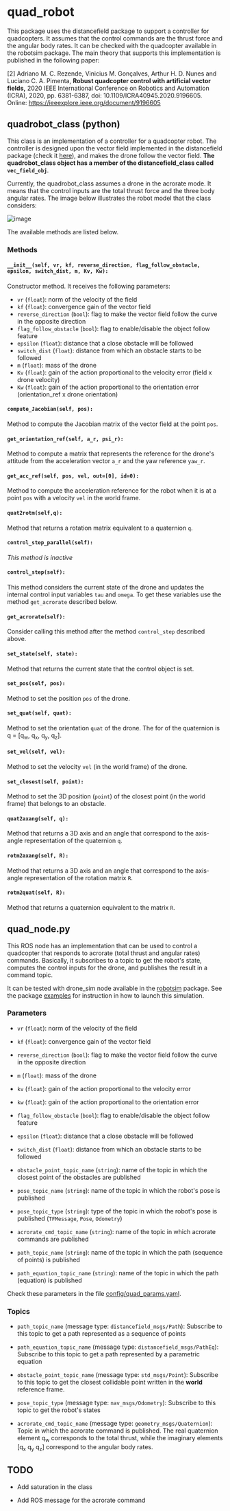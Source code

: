 # quad_robot


This package uses the distancefield package to support a controller for quadcopters. It assumes that the control commands are the thrust force and the angular body rates. It can be checked with the quadcopter available in the robotsim package. The main theory that supports this implementation is published in the following paper:

[2] Adriano M. C. Rezende, Vinicius M. Gonçalves, Arthur H. D. Nunes and Luciano C. A. Pimenta, **Robust quadcopter control with artificial vector fields,** 2020 IEEE International Conference on Robotics and Automation (ICRA), 2020, pp. 6381-6387, doi: 10.1109/ICRA40945.2020.9196605. Online: <https://ieeexplore.ieee.org/document/9196605>






## quadrobot_class (python)


This class is an implementation of a controller for a quadcopter robot. The controller is designed upon the vector field implemented in the distancefield package (check it [here](../distancefield)), and makes the drone follow the vector field. <strong>The quadrobot_class object has a member of the distancefield_class called `vec_field_obj`</strong>.

Currently, the quadrobot_class assumes a drone in the acrorate mode. It means that the control inputs are the total thrust force and the three body angular rates. The image below illustrates the robot model that the class considers:

![image](https://github.com/adrianomcr/vectorfield_stack/blob/main/quad_robot/images/acrorate.png)

The available methods are listed below.




### Methods



#### `__init__(self, vr, kf, reverse_direction, flag_follow_obstacle, epsilon, switch_dist, m, Kv, Kw):`

Constructor method. It receives the following parameters:

- `vr` (`float`): norm of the velocity of the field
- `kf` (`float`): convergence gain of the vector field
- `reverse_direction` (`bool`): flag to make the vector field follow the curve in the opposite direction
- `flag_follow_obstacle` (`bool`): flag to enable/disable the object follow feature
- `epsilon` (`float`): distance that a close obstacle will be followed
- `switch_dist` (`float`): distance from which an obstacle starts to be followed
- `m` (`float`): mass of the drone
- `Kv` (`float`): gain of the action proportional to the velocity error (field x drone velocity)
- `Kw` (`float`): gain of the action proportional to the orientation error (orientation_ref x drone orientation)





#### `compute_Jacobian(self, pos):`

Method to compute the Jacobian matrix of the vector field at the point `pos`.


#### `get_orientation_ref(self, a_r, psi_r):`

Method to compute a matrix that represents the reference for the drone's attitude from the acceleration vector `a_r` and the yaw reference `yaw_r`.


#### `get_acc_ref(self, pos, vel, out=[0], id=0):`

Method to compute the acceleration reference for the robot when it is at a point `pos` with a velocity `vel` in the world frame.


#### `quat2rotm(self,q):`

Method that returns a rotation matrix equivalent to a quaternion `q`.


#### `control_step_parallel(self):`

<em>This method is inactive</em>


#### `control_step(self):`

This method considers the current state of the drone and updates the internal control input variables `tau` and `omega`. To get these variables use the method `get_acrorate` described below.


#### `get_acrorate(self):`

Consider calling this method after the method `control_step` described above.


#### `set_state(self, state):`

Method that returns the current state that the control object is set.


#### `set_pos(self, pos):`

Method to set the position `pos` of the drone.


#### `set_quat(self, quat):`

Method to set the orientation `quat` of the drone. The for of the quaternion is q = [q<sub>w</sub>, q<sub>x</sub>, q<sub>y</sub>, q<sub>z</sub>].


#### `set_vel(self, vel):`

Method to set the velocity `vel` (in the world frame) of the drone.


#### `set_closest(self, point):`

Method to set the 3D position (`point`) of the closest point (in the world frame) that belongs to an obstacle.



#### `quat2axang(self, q):`

Method that returns a 3D axis and an angle that correspond to the axis-angle representation of the quaternion `q`.

#### `rotm2axang(self, R):`

Method that returns a 3D axis and an angle that correspond to the axis-angle representation of the rotation matrix `R`.


#### `rotm2quat(self, R):`

Method that returns a quaternion equivalent to the matrix `R`.












## quad_node.py

This ROS node has an implementation that can be used to control a quadcopter that responds to acrorate (total thrust and angular rates) commands. Basically, it subscribes to a topic to get the robot's state, computes the control inputs for the drone, and publishes the result in a command topic.

It can be tested with drone_sim node available in the [robotsim](../robotsim) package. See the package [examples](../examples) for instruction in how to launch this simulation.


### Parameters


- `vr` (`float`): norm of the velocity of the field
- `kf` (`float`): convergence gain of the vector field
- `reverse_direction` (`bool`): flag to make the vector field follow the curve in the opposite direction
- `m` (`float`): mass of the drone
- `kv` (`float`): gain of the action proportional to the velocity error
- `kw` (`float`): gain of the action proportional to the orientation error

- `flag_follow_obstacle` (`bool`): flag to enable/disable the object follow feature
- `epsilon` (`float`): distance that a close obstacle will be followed
- `switch_dist` (`float`): distance from which an obstacle starts to be followed
- `obstacle_point_topic_name` (`string`): name of the topic in which the closest point of the obstacles are published

- `pose_topic_name` (`string`): name of the topic in which the robot's pose is published
- `pose_topic_type` (`string`): type of the topic in which the robot's pose is published (`TFMessage`, `Pose`, `Odometry`)
- `acrorate_cmd_topic_name` (`string`): name of the topic in which acrorate commands are published
- `path_topic_name` (`string`): name of the topic in which the path (sequence of points) is published
- `path_equation_topic_name` (`string`): name of the topic in which the path (equation) is published


Check these parameters in the file [config/quad_params.yaml](config/quad_params.yaml).






### Topics


- `path_topic_name`  (message type: `distancefield_msgs/Path`): Subscribe to this topic to get a path represented as a sequence of points
- `path_equation_topic_name`  (message type: `distancefield_msgs/PathEq`): Subscribe to this topic to get a path represented by a parametric equation
- `obstacle_point_topic_name`  (message type: `std_msgs/Point`): Subscribe to this topic to get the closest collidable point written in the <strong>world</strong> reference frame.
- `pose_topic_type`  (message type: `nav_msgs/Odometry`): Subscribe to this topic to get the robot's states


- `acrorate_cmd_topic_name`  (message type: `geometry_msgs/Quaternion`): Topic in which the acrorate command is published. The real quaternion element q<sub>w</sub> corresponds to the total thrust, while the imaginary elements [q<sub>x</sub> q<sub>y</sub> q<sub>z</sub>] correspond to the angular body rates.







## TODO

- Add saturation in the class

- Add ROS message for the acrorate command
